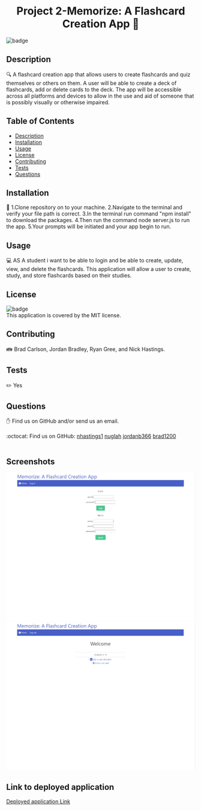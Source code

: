 
<h1 align="center">Project 2-Memorize: A Flashcard Creation App 👋</h1>
  
![badge](https://img.shields.io/badge/license-MIT-brightgreen)<br />
## Description
🔍 A flashcard creation app that allows users to create flashcards and quiz themselves or others on them. A user will be able to create a deck of flashcards, add or delete cards to the deck. The app will be accessible across all platforms and devices to allow in the use and aid of someone that is possibly visually or otherwise impaired. 

## Table of Contents
- [Description](#description)
- [Installation](#installation)
- [Usage](#usage)
- [License](#license)
- [Contributing](#contributing)
- [Tests](#tests)
- [Questions](#questions)

## Installation
💾   1.Clone repository on to your machine.
     2.Navigate to the terminal and verify your file path is correct.
     3.In the terminal run command "npm install" to download the packages.
     4.Then run the command node server.js to run the app. 
     5.Your prompts will be initiated and your app begin to run. 

## Usage
💻 AS A student i want to be able to login and be able to create, update, view, and delete the flashcards. This application will allow a user to create, study, and store flashcards based on their studies.

## License
![badge](https://img.shields.io/badge/license-MIT-brightgreen)
<br />
This application is covered by the MIT license. 

## Contributing
👪 Brad Carlson, Jordan Bradley, Ryan Gree, and Nick Hastings.

## Tests
✏️ Yes

## Questions
✋ Find us on GitHub and/or send us an email.<br />
<br />
:octocat: Find us on GitHub: 
[nhastings1](https://github.com/nhastings1)
[nuglah](https://github.com/nuglah)
[jordanb366](https://github.com/jordanb366)
[brad1200](https://github.com/brad1200)<br />
<br />

## Screenshots
![Screenshot1](./public/assets/img/Screenshot1.png)
![Screenshot2](./public/assets/img/Screenshot2.png)

## Link to deployed application

[Deployed application Link](https://nameless-hamlet-43462.herokuapp.com/)



